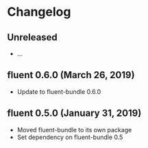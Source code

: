 # Changelog

## Unreleased

  - …

## fluent 0.6.0 (March 26, 2019)

  - Update to fluent-bundle 0.6.0

## fluent 0.5.0 (January 31, 2019)

  - Moved fluent-bundle to its own package
  - Set dependency on fluent-bundle 0.5
